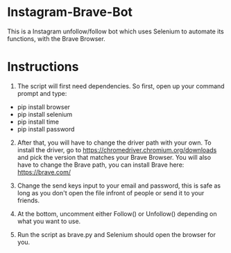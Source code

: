 # Instagram-Brave-Bot
This is a Instagram unfollow/follow bot which uses Selenium to automate its functions, with the Brave Browser.

# Instructions
1. The script will first need dependencies.
So first, open up your command prompt and type:
- pip install browser
- pip install selenium
- pip install time
- pip install password

2. After that, you will have to change the driver path with your own.
To install the driver, go to https://chromedriver.chromium.org/downloads and pick the version that matches your Brave Browser.  You will also have to change the Brave path, you can install Brave here: https://brave.com/

3. Change the send keys input to your email and password, this is safe as long as you don't open the file infront of people or send it to your friends.

4. At the bottom, uncomment either Follow() or Unfollow() depending on what you want to use.

5. Run the script as brave.py and Selenium should open the browser for you.






